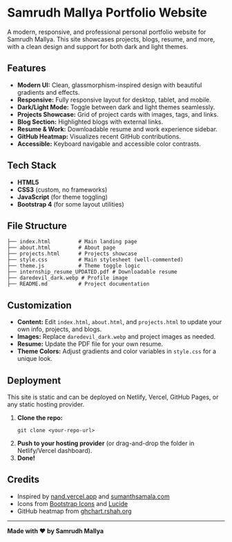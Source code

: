 # Samrudh Mallya Portfolio Website

A modern, responsive, and professional personal portfolio website for Samrudh Mallya. This site showcases projects, blogs, resume, and more, with a clean design and support for both dark and light themes.

## Features
- **Modern UI:** Clean, glassmorphism-inspired design with beautiful gradients and effects.
- **Responsive:** Fully responsive layout for desktop, tablet, and mobile.
- **Dark/Light Mode:** Toggle between dark and light themes seamlessly.
- **Projects Showcase:** Grid of project cards with images, tags, and links.
- **Blog Section:** Highlighted blogs with external links.
- **Resume & Work:** Downloadable resume and work experience sidebar.
- **GitHub Heatmap:** Visualizes recent GitHub contributions.
- **Accessible:** Keyboard navigable and accessible color contrasts.

## Tech Stack
- **HTML5**
- **CSS3** (custom, no frameworks)
- **JavaScript** (for theme toggling)
- **Bootstrap 4** (for some layout utilities)

## File Structure
```
├── index.html         # Main landing page
├── about.html         # About page
├── projects.html      # Projects showcase
├── style.css          # Main stylesheet (well-commented)
├── theme.js           # Theme toggle logic
├── internship_resume_UPDATED.pdf # Downloadable resume
├── daredevil_dark.webp # Profile image
├── README.md          # Project documentation
```

## Customization
- **Content:** Edit `index.html`, `about.html`, and `projects.html` to update your own info, projects, and blogs.
- **Images:** Replace `daredevil_dark.webp` and project images as needed.
- **Resume:** Update the PDF file for your own resume.
- **Theme Colors:** Adjust gradients and color variables in `style.css` for a unique look.

## Deployment
This site is static and can be deployed on Netlify, Vercel, GitHub Pages, or any static hosting provider.

1. **Clone the repo:**
   ```
   git clone <your-repo-url>
   ```
2. **Push to your hosting provider** (or drag-and-drop the folder in Netlify/Vercel dashboard).
3. **Done!**

## Credits
- Inspired by [nand.vercel.app](https://nand.vercel.app/about) and [sumanthsamala.com](https://sumanthsamala.com/projects)
- Icons from [Bootstrap Icons](https://icons.getbootstrap.com/) and [Lucide](https://lucide.dev/)
- GitHub heatmap from [ghchart.rshah.org](https://ghchart.rshah.org/)

---

**Made with ❤️ by Samrudh Mallya** 